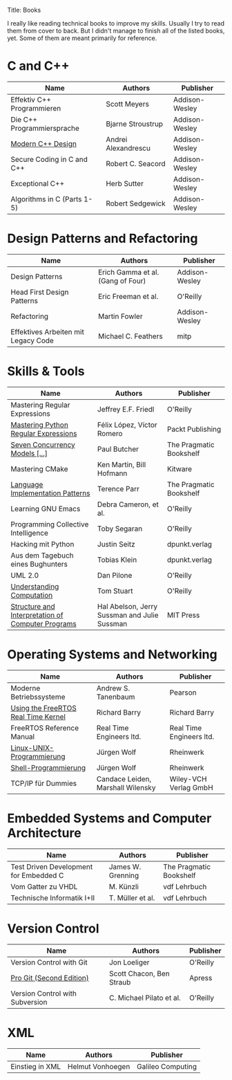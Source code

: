 Title: Books

I really like reading technical books to improve my skills. Usually I try to read them from cover to back. But I didn't manage to finish all of the listed books, yet. Some of them are meant primarily for reference.


# C and C++

| Name                                              | Authors                                           | Publisher                                         |
|---------------------------------------------------|---------------------------------------------------|---------------------------------------------------|
| Effektiv C++ Programmieren                        | Scott Meyers                                      | Addison-Wesley                                    |
| Die C++ Programmiersprache                        | Bjarne Stroustrup                                 | Addison-Wesley                                    |
| [Modern C++ Design](https://github.com/LukasWoodtli/ModernCppDesign) | Andrei Alexandrescu                               | Addison-Wesley                          |
| Secure Coding in C and C++                        | Robert C. Seacord                                 | Addison-Wesley                                    |
| Exceptional C++                                   | Herb Sutter                                       | Addison-Wesley                                    |
| Algorithms in C (Parts 1-5)                       | Robert Sedgewick                                  | Addison-Wesley                                    |


# Design Patterns and Refactoring

| Name                                              | Authors                                           | Publisher                                         |
|---------------------------------------------------|---------------------------------------------------|---------------------------------------------------|
| Design Patterns                                   | Erich Gamma et al. (Gang of Four)                 | Addison-Wesley                                    |
| Head First Design Patterns                        | Eric Freeman et al.                               | O'Reilly                                          |
| Refactoring                                       | Martin Fowler                                     | Addison-Wesley                                    |
| Effektives Arbeiten mit Legacy Code               | Michael C. Feathers                               | mitp                                              |


# Skills & Tools

| Name                                              | Authors                                           | Publisher                                         |
|---------------------------------------------------|---------------------------------------------------|---------------------------------------------------|
| Mastering Regular Expressions                     | Jeffrey E.F. Friedl                               | O'Reilly                                          |
| [Mastering Python Regular Expressions](https://github.com/LukasWoodtli/MasteringPythonRegularExpressions) | Félix López, Víctor Romero                        | Packt Publishing                                  |
| [Seven Concurrency Models [...]](https://github.com/LukasWoodtli/SevenConcurrencyModelsInSevenWeeks) | Paul Butcher                                      | The Pragmatic Bookshelf                           |
| Mastering CMake                                   | Ken Martin, Bill Hofmann                          | Kitware                                           |
| [Language Implementation Patterns](https://github.com/LukasWoodtli/LanguageImplementationPatterns) | Terence Parr                                      | The Pragmatic Bookshelf                           |
| Learning GNU Emacs                                | Debra Cameron, et al.                             | O'Reilly                                          |
| Programming Collective Intelligence               | Toby Segaran                                      | O'Reilly                                          |
| Hacking mit Python                                | Justin Seitz                                      | dpunkt.verlag                                     |
| Aus dem Tagebuch eines Bughunters                 | Tobias Klein                                      | dpunkt.verlag                                     |
| UML 2.0                                           | Dan Pilone                                        | O'Reilly                                          |
| [Understanding Computation](https://github.com/LukasWoodtli/UnderstandingComputation) | Tom Stuart                                        | O'Reilly                                          |
| [Structure and Interpretation of Computer Programs](https://github.com/LukasWoodtli/SchemeCourse) | Hal Abelson, Jerry Sussman and Julie Sussman | MIT Press |

# Operating Systems and Networking

| Name                                              | Authors                                           | Publisher                                         |
|---------------------------------------------------|---------------------------------------------------|---------------------------------------------------|
| Moderne Betriebssysteme                           | Andrew S. Tanenbaum                               | Pearson                                           |
| [Using the FreeRTOS Real Time Kernel](https://github.com/LukasWoodtli/FreeRtosExamples) | Richard Barry                                     | Richard Barry                                     |
| FreeRTOS Reference Manual                         | Real Time Engineers ltd.                          | Real Time Engineers ltd.                          |
| [Linux-UNIX-Programmierung](https://github.com/LukasWoodtli/LinuxUnixDevelopment) | Jürgen Wolf | Rheinwerk                            |
| [Shell-Programmierung](http://openbook.rheinwerk-verlag.de/shell_programmierung/index.htm)           | Jürgen Wolf | Rheinwerk                            |
| TCP/IP für Dummies                                | Candace Leiden, Marshall Wilensky                 | Wiley-VCH Verlag GmbH                             |


# Embedded Systems and Computer Architecture

| Name                                              | Authors                                           | Publisher                                         |
|---------------------------------------------------|---------------------------------------------------|---------------------------------------------------|
| Test Driven Development for Embedded C            | James W. Grenning                                 | The Pragmatic Bookshelf                           |
| Vom Gatter zu VHDL                                | M. Künzli                                         | vdf Lehrbuch                                      |
| Technische Informatik I+II                        | T. Müller et al.                                  | vdf Lehrbuch                                      |


# Version Control

| Name                                              | Authors                                           | Publisher                                         |
|---------------------------------------------------|---------------------------------------------------|---------------------------------------------------|
| Version Control with Git                          | Jon Loeliger                                      | O'Reilly                                          |
| [Pro Git (Second Edition)](https://git-scm.com/book/en/v2)         | Scott Chacon, Ben Straub                          | Apress                                            |
| Version Control with Subversion                   | C. Michael Pilato et al.                          | O'Reilly                                          |



# XML

| Name                                              | Authors                                           | Publisher                                         |
|---------------------------------------------------|---------------------------------------------------|---------------------------------------------------|
| Einstieg in XML                                   | Helmut Vonhoegen                                  | Galileo Computing                                 |
